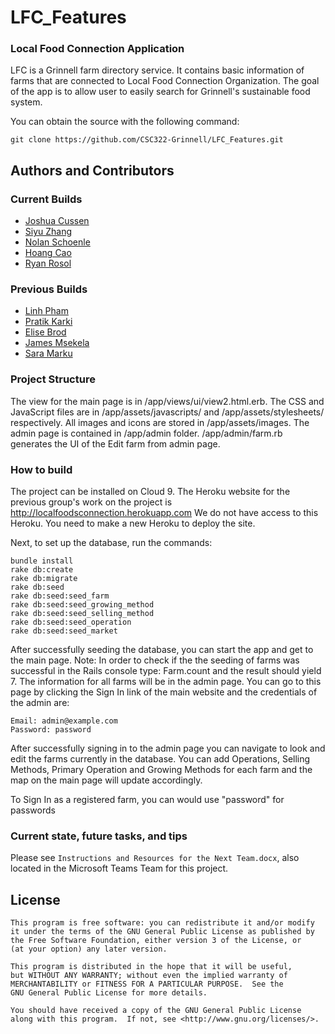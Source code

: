 # LFC_Features
### Local Food Connection Application

LFC is a Grinnell farm directory service. It contains basic information of farms that are connected to Local Food Connection Organization. The goal of the app is to allow user to easily search for Grinnell's sustainable food system.

You can obtain the source with the following command:
```shell
git clone https://github.com/CSC322-Grinnell/LFC_Features.git
```

## Authors and Contributors

### Current Builds

- [Joshua Cussen](https://github.com/nomadicTree)
- [Siyu Zhang](https://github.com/zhangsiyu1103)
- [Nolan Schoenle](https://github.com/NSchoenle)
- [Hoang Cao]()
- [Ryan Rosol]()


### Previous Builds

- [Linh Pham](https://github.com/linhpha)
- [Pratik Karki](https://github.com/karkipra)
- [Elise Brod](https://github.com/brodelis)
- [James Msekela]()
- [Sara Marku](https://github.com/saramarku)

### Project Structure

The view for the main page is in /app/views/ui/view2.html.erb.
The CSS and JavaScript files are in /app/assets/javascripts/ and /app/assets/stylesheets/ respectively.
All images and icons are stored in /app/assets/images.
The admin page is contained in /app/admin folder.
/app/admin/farm.rb generates the UI of the Edit farm from admin page.

### How to build

The project can be installed on Cloud 9.
The Heroku website for the previous group's work on the project is http://localfoodsconnection.herokuapp.com
We do not have access to this Heroku.
You need to make a new Heroku to deploy the site.

Next, to set up the database, run the commands:

```
bundle install
rake db:create
rake db:migrate
rake db:seed
rake db:seed:seed_farm
rake db:seed:seed_growing_method
rake db:seed:seed_selling_method
rake db:seed:seed_operation
rake db:seed:seed_market
```

After successfully seeding the database, you can start the app and get to the main page.
Note: In order to check if the the seeding of farms was successful in the Rails console type: Farm.count and the result should yield 7. The information for all farms will be in the admin page. You can go to this page by clicking the Sign In link of the main website and the credentials of the admin are:
```
Email: admin@example.com
Password: password
```
After successfully signing in to the admin page you can navigate to look and edit the farms currently in the database. You can add Operations, Selling Methods, Primary Operation and Growing Methods for each farm and the map on the main page will update accordingly.

To Sign In as a registered farm, you can would use "password" for passwords


### Current state, future tasks, and tips
Please see `Instructions and Resources for the Next Team.docx`, also located in the Microsoft Teams Team for this project.


## License
```
This program is free software: you can redistribute it and/or modify
it under the terms of the GNU General Public License as published by
the Free Software Foundation, either version 3 of the License, or
(at your option) any later version.

This program is distributed in the hope that it will be useful,
but WITHOUT ANY WARRANTY; without even the implied warranty of
MERCHANTABILITY or FITNESS FOR A PARTICULAR PURPOSE.  See the
GNU General Public License for more details.

You should have received a copy of the GNU General Public License
along with this program.  If not, see <http://www.gnu.org/licenses/>.
```
